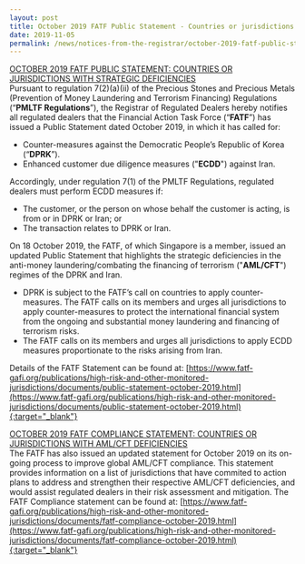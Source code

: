 ```yaml
---
layout: post
title: October 2019 FATF Public Statement - Countries or jurisdictions with strategic deficiencies
date: 2019-11-05
permalink: /news/notices-from-the-registrar/october-2019-fatf-public-statement
---
```


<u>OCTOBER 2019 FATF PUBLIC STATEMENT: COUNTRIES OR JURISDICTIONS WITH STRATEGIC DEFICIENCIES</u><br>
Pursuant to regulation 7(2)(a)(ii) of the Precious Stones and Precious Metals (Prevention of Money Laundering and Terrorism Financing) Regulations (“**PMLTF Regulations**”), the Registrar of Regulated Dealers hereby notifies all regulated dealers that the Financial Action Task Force (“**FATF**”) has issued a Public Statement dated October 2019, in which it has called for:
* Counter-measures against the Democratic People’s Republic of Korea (“**DPRK**”).
* Enhanced customer due diligence measures ("**ECDD**") against Iran.

Accordingly, under regulation 7(1) of the PMLTF Regulations, regulated dealers must perform ECDD measures if:
* The customer, or the person on whose behalf the customer is acting, is from or in DPRK or Iran; or
* The transaction relates to DPRK or Iran.

On 18 October 2019, the FATF, of which Singapore is a member, issued an updated Public Statement that highlights the strategic deficiencies in the anti-money laundering/combating the financing of terrorism ("**AML/CFT**") regimes of the DPRK and Iran.
* DPRK is subject to the FATF’s call on countries to apply counter-measures. The FATF calls on its members and urges all jurisdictions to apply counter-measures to protect the international financial system from the ongoing and substantial money laundering and financing of terrorism risks.
* The FATF calls on its members and urges all jurisdictions to apply ECDD measures proportionate to the risks arising from Iran.

Details of the FATF Statement can be found at:
[https://www.fatf-gafi.org/publications/high-risk-and-other-monitored-jurisdictions/documents/public-statement-october-2019.html](https://www.fatf-gafi.org/publications/high-risk-and-other-monitored-jurisdictions/documents/public-statement-october-2019.html){:target="_blank"}


<u>OCTOBER 2019 FATF COMPLIANCE STATEMENT: COUNTRIES OR JURISDICTIONS WITH AML/CFT DEFICIENCIES</u><br>
The FATF has also issued an updated statement for October 2019 on its on-going process to improve global AML/CFT compliance. This statement provides information on a list of jurisdictions that have commited to action plans to address and strengthen their respective AML/CFT deficiencies, and would assist regulated dealers in their risk assessment and mitigation. The FATF Compliance statement can be found at: [https://www.fatf-gafi.org/publications/high-risk-and-other-monitored-jurisdictions/documents/fatf-compliance-october-2019.html](https://www.fatf-gafi.org/publications/high-risk-and-other-monitored-jurisdictions/documents/fatf-compliance-october-2019.html){:target="_blank"}
